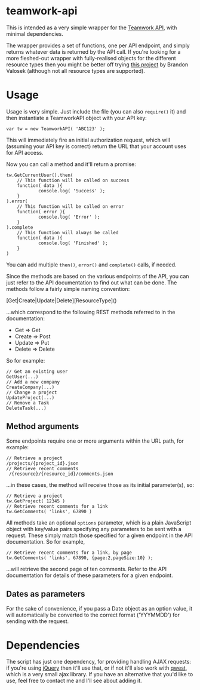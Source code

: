 # teamwork-api
This is intended as a very simple wrapper for the [Teamwork API](http://developer.teamwork.com/), with minimal dependencies.

The wrapper provides a set of functions, one per API endpoint, and simply returns whatever data is returned by the API call. If you're looking for a more fleshed-out wrapper with fully-realised objects for the different resource types then you might be better off trying [this project](https://github.com/bvalosek/teamworkpm-js) by Brandon Valosek (although not all resource types are supported).

Usage
=====

Usage is very simple. Just include the file (you can also `require()` it) and then instantiate a TeamworkAPI object with your API key:

    var tw = new TeamworkAPI( 'ABC123' );

This will immediately fire an initial authorization request, which will (assuming your API key is correct) return the URL that your account uses for API access.

Now you can call a method and it'll return a promise:

    tw.GetCurrentUser().then(
    	// This function will be called on success
    	function( data ){
    			console.log( 'Success' );
    	}
    ).error(
    	// This function will be called on error
    	function( error ){
    			console.log( 'Error' );
    	}
    ).complete
    	// This function will always be called
    	function( data ){
    			console.log( 'Finished' );
    	}
    )

You can add multiple `then()`, `error()` and `complete()` calls, if needed.

Since the methods are based on the various endpoints of the API, you can just refer to the API documentation to find out what can be done. The methods follow a fairly simple naming convention:

\[Get|Create|Update|Delete\]\[ResourceType\]()

...which correspond to the following REST methods referred to in the documentation:

 - Get => Get
 - Create => Post
 - Update => Put
 - Delete => Delete

So for example:

    // Get an existing user
    GetUser(...)
    // Add a new company
    CreateCompany(...)
    // Change a project
    UpdateProject(...)
    // Remove a Task
    DeleteTask(...)

Method arguments
----------------

Some endpoints require one or more arguments within the URL path, for example:

    // Retrieve a project
    /projects/{project_id}.json
    // Retrieve recent comments
     /{resource}/{resource_id}/comments.json

...in these cases, the method will receive those as its initial parameter(s), so:

    // Retrieve a project
    tw.GetProject( 12345 )
    // Retrieve recent comments for a link
    tw.GetComments( 'links', 67890 )

All methods take an optional `options` parameter, which is a plain JavaScript object with key/value pairs specifying any parameters to be sent with a request. These simply match those specified for a given endpoint in the API documentation. So for example, 

    // Retrieve recent comments for a link, by page
    tw.GetComments( 'links', 67890, {page:2,pageSize:10} );

...will retrieve the second page of ten comments. Refer to the API documentation for details of these parameters for a given endpoint.

Dates as parameters
-------------------

For the sake of convenience, if you pass a Date object as an option value, it will automatically be converted to the correct format ('YYYMMDD') for sending with the request.

Dependencies
============

The script has just one dependency, for providing handling AJAX requests: if you're using [jQuery](http://jquery.com) then it'll use that, or if not it'll also work with [qwest](https://github.com/pyrsmk/qwest), which is a very small ajax library. If you have an alternative that you'd like to use, feel free to contact me and I'll see about adding it.

